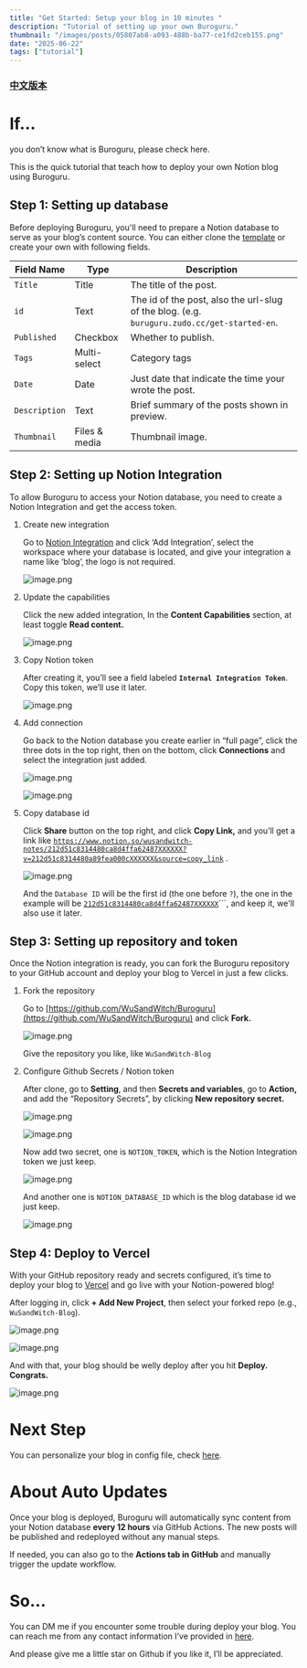 ```yaml
---
title: "Get Started: Setup your blog in 10 minutes "
description: "Tutorial of setting up your own Buroguru."
thumbnail: "/images/posts/05807ab8-a093-488b-ba77-ce1fd2ceb155.png"
date: "2025-06-22"
tags: ["tutorial"]
---
```


### [中文版本](https://buroguru.zudo.cc/posts/get-started-zh)


# If…


you don’t know what is Buroguru, please check here.


This is the quick tutorial that teach how to deploy your own Notion blog using Buroguru.


## Step 1: Setting up database


Before deploying Buroguru, you'll need to prepare a Notion database to serve as your blog’s content source. You can either clone the [template](/21ad51c831448068b621f3b5def5dd2d) or create your own with following fields.


| Field Name    | Type          | Description                                                                                 |
| ------------- | ------------- | ------------------------------------------------------------------------------------------- |
| `Title`       | Title         | The title of the post.                                                                      |
| `id`          | Text          | The id of the post, also the url-slug of the blog. (e.g. `buruguru.zudo.cc/get-started-en`. |
| `Published`   | Checkbox      | Whether to publish.                                                                         |
| `Tags`        | Multi-select  | Category tags                                                                               |
| `Date`        | Date          | Just date that indicate the time your wrote the post.                                       |
| `Description` | Text          | Brief summary of the posts shown in preview.                                                |
| `Thumbnail`   | Files & media | Thumbnail image.                                                                            |


## Step 2: Setting up Notion Integration


To allow Buroguru to access your Notion database, you need to create a Notion Integration and get the access token.

1. Create new integration

	Go to [Notion Integration](https://www.notion.so/profile/integrations) and click ‘Add Integration’, select the workspace where your database is located, and give your integration a name like ‘blog’, the logo is not required.


	![image.png](/images/posts/590b84d5-e04c-4a0e-88c1-1ecfd0cfd619.png)

2. Update the capabilities

	Click the new added integration, In the **Content Capabilities** section, at least toggle **Read content.**


	![image.png](/images/posts/6d41df03-3e09-45ce-ba07-b7139a25e510.png)

3. Copy Notion token

	After creating it, you’ll see a field labeled **`Internal Integration Token`**. Copy this token, we’ll use it later.


	![image.png](/images/posts/aa1353a0-4300-4a10-ad63-3f2e8999b561.png)

4. Add connection

	Go back to the Notion database you create earlier in “full page”, click the three dots in the top right, then on the bottom, click **Connections** and select the integration just added.


	![image.png](/images/posts/f745095f-9d15-4ad4-9042-d2ca1e5f478f.png)


	![image.png](/images/posts/887ce2cc-657c-45e0-b1f0-580baefc9091.png)

5. Copy database id

	Click **Share** button on the top right, and click **Copy Link,** and you’ll get a link like [`https://www.notion.so/wusandwitch-notes/212d51c8314480ca8d4ffa62487XXXXXX?v=212d51c8314480a89fea000cXXXXXX&source=copy_link`](https://www.notion.so/wusandwitch-notes/212d51c8314480ca8d4ffa624873e734?v=212d51c8314480a89fea000c43f4e73f) .


	![image.png](/images/posts/5012a703-012a-426e-862d-f2e5391a121e.png)


	And the `Database ID` will be the first id (the one before `?`), the one in the example will be  [`212d51c8314480ca8d4ffa62487XXXXXX`](https://www.notion.so/wusandwitch-notes/212d51c8314480ca8d4ffa624873e734?v=212d51c8314480a89fea000c43f4e73f)```, and keep it, we'll also use it later.


## Step 3: Setting up repository and token


Once the Notion integration is ready, you can fork the Buroguru repository to your GitHub account and deploy your blog to Vercel in just a few clicks.

1. Fork the repository

	Go to [https://github.com/WuSandWitch/Buroguru](https://github.com/WuSandWitch/Buroguru) and click **Fork.**


	![image.png](/images/posts/a2eee56f-d68b-49a0-b377-c51c0a2e634a.png)


	Give the repository you like, like `WuSandWitch-Blog`

2. Configure Github Secrets /  Notion token

	After clone, go to **Setting**, and then **Secrets and variables**, go to **Action,** and add the “Repository Secrets”, by clicking **New repository secret.**


	![image.png](/images/posts/9d11c099-790b-4cbd-9414-fa761e0e2de5.png)


	![image.png](/images/posts/28f492be-48c3-4443-83af-52c597553ef1.png)


	Now add two secret, one is `NOTION_TOKEN`, which is the Notion Integration token we just keep.


	![image.png](/images/posts/ab1931bb-c1d1-4dec-8448-4b630fbf50a1.png)


	And another one is `NOTION_DATABASE_ID` which is the blog database id we just keep.


	![image.png](/images/posts/1ed2a16c-5125-4a67-8921-91a276b19379.png)


## Step 4: Deploy to Vercel


With your GitHub repository ready and secrets configured, it’s time to deploy your blog to [Vercel](https://vercel.com/) and go live with your Notion-powered blog!


After logging in, click **+ Add New Project**, then select your forked repo (e.g., `WuSandWitch-Blog`).


![image.png](/images/posts/9aab37ea-9587-470c-8bd3-6573316222fb.png)


![image.png](/images/posts/b454e286-3e79-492d-8cf2-2fd71c6cbc8f.png)


And with that, your blog should be welly deploy after you hit **Deploy. Congrats.**


![image.png](/images/posts/80b93f59-8489-4a46-91fb-d573597a4021.png)


# Next Step


You can personalize your blog in config file, check [here](https://buroguru.zudo.cc/posts/config-guide-en).


# About Auto Updates


Once your blog is deployed, Buroguru will automatically sync content from your Notion database **every 12 hours** via GitHub Actions. The new posts will be published and redeployed without any manual steps.


If needed, you can also go to the **Actions tab in GitHub** and manually trigger the update workflow.


# So…


You can DM me if you encounter some trouble during deploy your blog. You can reach me from any contact information I’ve provided in [here](https://wusandwitch.zudo.cc/).


And please give me a little star on Github if you like it, I’ll be appreciated.

